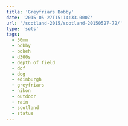 ```yaml
---
title: 'Greyfriars Bobby'
date: '2015-05-27T15:14:33.000Z'
url: '/scotland-2015/scotland-20150527-72/'
type: 'sets'
tags:
  - 50mm
  - bobby
  - bokeh
  - d300s
  - depth of field
  - dof
  - dog
  - edinburgh
  - greyfriars
  - nikon
  - outdoor
  - rain
  - scotland
  - statue
---
```


